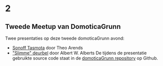 # 2

## Tweede Meetup van DomoticaGrunn

Twee presentaties op deze tweede domoticaGrunn avond:

- [Sonoff Tasmota](https://speakerdeck.com/domoticagrunn/sonoff-tasmota) door Theo Arends
- ["Slimme" deurbel](https://speakerdeck.com/domoticagrunn/domoticagrunn-meetup-number-2) door Albert W. Alberts
  De tijdens de presentatie gebruikte source code staat in de [domoticaGrunn repository](https://github.com/domoticaGrunn/2) op Github. 
